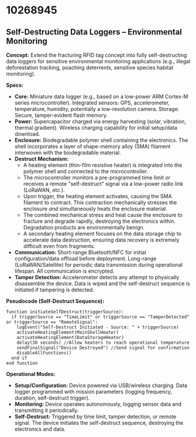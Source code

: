 # 10268945

## Self-Destructing Data Loggers – Environmental Monitoring

**Concept:** Extend the fracturing RFID tag concept into fully self-destructing data loggers for sensitive environmental monitoring applications (e.g., illegal deforestation tracking, poaching deterrents, sensitive species habitat monitoring).

**Specs:**

*   **Core:** Miniature data logger (e.g., based on a low-power ARM Cortex-M series microcontroller). Integrated sensors: GPS, accelerometer, temperature, humidity, potentially a low-resolution camera. Storage: Secure, tamper-evident flash memory.
*   **Power:**  Supercapacitor charged via energy harvesting (solar, vibration, thermal gradient). Wireless charging capability for initial setup/data download.
*   **Enclosure:** Biodegradable polymer shell containing the electronics. The shell incorporates a layer of shape-memory alloy (SMA) filament interwoven with the biodegradable material.
*   **Destruct Mechanism:** 
    *   A heating element (thin-film resistive heater) is integrated into the polymer shell and connected to the microcontroller.
    *   The microcontroller monitors a pre-programmed time limit *or* receives a remote "self-destruct" signal via a low-power radio link (LoRaWAN, etc.).
    *   Upon trigger, the heating element activates, causing the SMA filament to contract. This contraction mechanically stresses the enclosure *and* simultaneously heats the enclosure material.
    *   The combined mechanical stress and heat cause the enclosure to fracture and degrade rapidly, destroying the electronics within.  Degradation products are environmentally benign.
    *   A secondary heating element focuses on the data storage chip to accelerate data destruction, ensuring data recovery is extremely difficult even from fragments.
*   **Communication:** Short-range Bluetooth/NFC for initial configuration/data offload before deployment.  Long-range (LoRaWAN/Satellite) for periodic data transmission during operational lifespan.  All communication is encrypted.
*   **Tamper Detection:** Accelerometer detects any attempt to physically disassemble the device.  Data is wiped and the self-destruct sequence is initiated if tampering is detected. 

**Pseudocode (Self-Destruct Sequence):**

```
function initiateSelfDestruct(triggerSource):
  if triggerSource == "TimeLimit" or triggerSource == "TamperDetected" or triggerSource == "RemoteSignal":
    logEvent("Self-Destruct Initiated - Source: " + triggerSource)
    activateHeatingElement(MainShellHeater)
    activateHeatingElement(DataStorageHeater)
    delay(30 seconds) //Allow heaters to reach operational temperature
    sendFinalSignal("Device Destroyed") //Send signal for confirmation
    disableAllFunctions()
  end if
end function
```

**Operational Modes:**

*   **Setup/Configuration:**  Device powered via USB/wireless charging. Data logger programmed with mission parameters (logging frequency, duration, self-destruct trigger).
*   **Monitoring:** Device operates autonomously, logging sensor data and transmitting it periodically.
*   **Self-Destruct:** Triggered by time limit, tamper detection, or remote signal. The device initiates the self-destruct sequence, destroying the electronics and data.